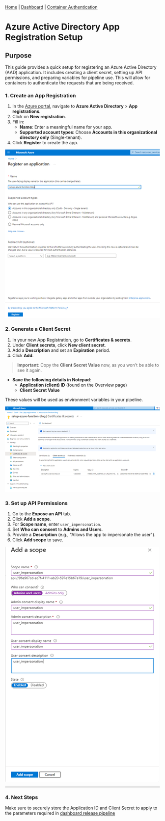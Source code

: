 [Home](../README.md) | [Dashboard](dashboard.md) | [Container Authentication](containerAuthentication.md)

# Azure Active Directory App Registration Setup

## Purpose

This guide provides a quick setup for registering an Azure Active Directory (AAD) application. It includes creating a client secret, setting up API permissions, and preparing variables for pipeline use. This will allow for containers to authenticate the requests that are being received.

### 1. **Create an App Registration**
1. In the [Azure portal](https://portal.azure.com), navigate to **Azure Active Directory** > **App registrations**.
2. Click on **New registration**.
3. Fill in:
   - **Name**: Enter a meaningful name for your app.
   - **Supported account types**: Choose **Accounts in this organizational directory only** (Single-tenant).
4. Click **Register** to create the app.

![Create an App Registration](../images/AAD-AppRegistration.png)

### 2. **Generate a Client Secret**
1. In your new App Registration, go to **Certificates & secrets**.
2. Under **Client secrets**, click **New client secret**.
3. Add a **Description** and set an **Expiration** period.
4. Click **Add**. 

> **Important**: Copy the **Client Secret Value** now, as you won't be able to see it again.

- **Save the following details in Notepad**:
  - **Application (client) ID** (found on the Overview page)
  - **Client Secret Value**

These values will be used as environment variables in your pipeline.

![Generate a Client Secret](../images/AAD-clientSecret.png)

### 3. **Set up API Permissions**
1. Go to the **Expose an API** tab.
2. Click **Add a scope**.
3. For **Scope name**, enter `user_impersonation`.
4. Set **Who can consent** to **Admins and Users**.
5. Provide a **Description** (e.g., "Allows the app to impersonate the user").
6. Click **Add scope** to save.

![Generate a Client Secret](../images/AAD-addScope.png)

---

### 4. **Next Steps**
Make sure to securely store the Application ID and Client Secret to apply to the parameters required in [dashboard release pipeline](../dashboard/installation/dashboard-releasepipeline.md)

